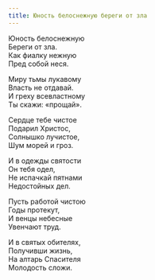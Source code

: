 ```yaml
---
title: Юность белоснежную береги от зла
---
```


Юность белоснежную  
Береги от зла.  
Как фиалку нежную  
Пред собой неся.

Миру тьмы лукавому  
Власть не отдавай.  
И греху всевластному  
Ты скажи: «прощай».

Сердце тебе чистое  
Подарил Христос,  
Солнышко лучистое,  
Шум морей и гроз.

И в одежды святости  
Он тебя одел,  
Не испачкай пятнами  
Недостойных дел.

Пусть работой чистою  
Годы протекут,  
И венцы небесные  
Увенчают труд.

И в святых обителях,  
Получивши жизнь,  
На алтарь Спасителя  
Молодость сложи.
